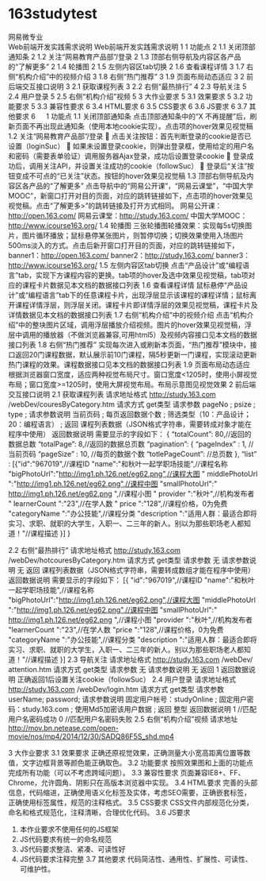 # 163studytest
网易微专业<br>
Web前端开发实践需求说明
Web前端开发实践需求说明	1
1	功能点	2
1.1	关闭顶部通知条	2
1.2	关注“网易教育产品部”/登录	2
1.3	顶部右侧导航及内容区各产品的“了解更多”	2
1.4	轮播图	2
1.5	左侧内容区tab切换	2
1.6	查看课程详情	3
1.7	右侧“机构介绍”中的视频介绍	3
1.8	右侧“热门推荐”	3
1.9	页面布局动态适应	3
2	前后端交互接口说明	3
2.1	获取课程列表	3
2.2	右侧“最热排行”	4
2.3	导航关注	5
2.4	用户登录	5
2.5	右侧“机构介绍”视频	5
3	大作业要求	5
3.1	效果要求	5
3.2	功能要求	5
3.3	兼容性要求	6
3.4	HTML要求	6
3.5	CSS要求	6
3.6	JS要求	6
3.7	其他要求	6
 
1	功能点
1.1	关闭顶部通知条
点击顶部通知条中的“X 不再提醒”后，刷新页面不再出现此通知条（使用本地cookie实现）。点击项的hover效果见视觉稿
1.2	关注“网易教育产品部”/登录
	点击关注按钮：首先判断登录的cookie是否已设置（loginSuc）
	如果未设置登录cookie，则弹出登录框，使用给定的用户名和密码（需要表单验证）调用服务器Ajax登录，成功后设置登录cookie
	登录成功后，调用关注API，并设置关注成功的cookie（followSuc）
	登录后“关注”按钮变成不可点的“已关注”状态。按钮的hover效果见视觉稿
1.3	顶部右侧导航及内容区各产品的“了解更多”
点击导航中的“网易公开课”，“网易云课堂”，“中国大学MOOC”，新窗口打开对目的页面，对应的跳转链接如下，点击项的hover效果见视觉稿。点击“了解更多>”的跳转链接及打开方式相同。
网易公开课：http://open.163.com/
网易云课堂：http://study.163.com/
中国大学MOOC：http://www.icourse163.org/
1.4	轮播图
三张轮播图轮播效果：实现每5s切换图片，图片循环播放；鼠标悬停某张图片，则暂停切换；切换效果使用入场图片500ms淡入的方式。点击后新开窗口打开目的页面，对应的跳转链接如下，
banner1：http://open.163.com/
banner2：http://study.163.com/
banner3：http://www.icourse163.org/
1.5	左侧内容区tab切换
点击“产品设计”或“编程语言”tab，实现下方课程内容的更换。tab项的hover及选中效果见视觉稿，tab项对应的课程卡片数据见本文档的数据接口列表
1.6	查看课程详情
鼠标悬停“产品设计”或“编程语言”tab下的任意课程卡片，出现浮层显示该课程的课程详情；鼠标离开课程详情浮层，则浮层关闭。课程卡片即详情浮层的效果见视觉稿，课程卡片及详情数据见本文档的数据接口列表
1.7	右侧“机构介绍”中的视频介绍
点击“机构介绍”中的整块图片区域，调用浮层播放介绍视频。图片的hover效果见视觉稿，浮层中调用的播放器（不做浏览器兼容,可用html5）及视频内容接口见本文档的数据接口列表
1.8	右侧“热门推荐”
实现每次进入或刷新本页面，“热门推荐”模块中，接口返回20门课程数据，默认展示前10门课程，隔5秒更新一门课程，实现滚动更新热门课程的效果。课程数据接口见本文档的数据接口列表
1.9	页面布局动态适应
根据浏览器窗口宽度，适应两种视觉布局尺寸。窗口宽度<1205时，使用小屏视觉布局；窗口宽度>=1205时，使用大屏视觉布局。布局示意图见视觉效果
2	前后端交互接口说明
2.1	获取课程列表
请求地址格式	http://study.163.com /webDev/couresByCategory.htm
请求方式	get类型
请求参数	pageNo ; 
psize ; 
type ;
请求参数说明	当前页码 ;
每页返回数据个数 ;
筛选类型（10：产品设计；20：编程语言） ;
返回	课程列表数据（JSON格式字符串，需要转成对象才能在程序中使用）
返回数据说明	需要显示的字段如下：
{
 “totalCount”: 80,//返回的数据总数
 “totalPage”: 8,//返回的数据总页数
 “pagination”: {
“pageIndex” : 1, //当前页码
“pageSize” : 10, //每页的数据个数
“totlePageCount”: //总页数
             },
 “list” : [{"id":"967019",//课程ID
 "name":"和秋叶一起学职场技能",//课程名称
 "bigPhotoUrl":"http://img1.ph.126.net/eg62.png",//课程大图
 " middlePhotoUrl ":"http://img1.ph.126.net/eg62.png",//课程中图
 "smallPhotoUrl":" http://img1.ph.126.net/eg62.png ",//课程小图
 " provider ":"秋叶",//机构发布者
 " learnerCount ":"23",//在学人数
 " price ":"128",//课程价格，0为免费
 "categoryName ":"办公技能",//课程分类
 "description ":"适用人群：最适合即将实习、求职、就职的大学生，入职一、二三年的新人。别以为那些职场老人都知道！"//课程描述
}]
}
 

2.2	右侧“最热排行”
请求地址格式	http://study.163.com /webDev/hotcouresByCategory.htm
请求方式	get类型
请求参数	无
请求参数说明	无
返回	课程列表数据（JSON格式字符串，需要转成数组才能在程序中使用）
返回数据说明	需要显示的字段如下：
[{
   "id":"967019",//课程ID
 "name":"和秋叶一起学职场技能",//课程名称
 "bigPhotoUrl":"http://img1.ph.126.net/eg62.png",//课程大图
 "middlePhotoUrl ":"http://img1.ph.126.net/eg62.png",//课程中图
 "smallPhotoUrl":" http://img1.ph.126.net/eg62.png ",//课程小图
 "provider ":"秋叶",//机构发布者
 "learnerCount ":"23",//在学人数
 "price ":"128",//课程价格，0为免费
 "categoryName ":"办公技能",//课程分类
 "description ":"适用人群：最适合即将实习、求职、就职的大学生，入职一、二三年的新人。别以为那些职场老人都知道！"//课程描述
}]
2.3	导航关注
请求地址格式	http://study.163.com /webDev/ attention.htm
请求方式	get类型
请求参数	无
请求参数说明	无
返回	1
返回数据说明	正确返回1后设置关注cookie（followSuc）
2.4	用户登录
请求地址格式	http://study.163.com /webDev/login.htm
请求方式	get类型
请求参数	userName;
password;
请求参数说明	固定用户帐号：studyOnline ;
固定用户密码：study.163.com ;
使用Md5加密该用户数据 ;
返回	整型
返回数据说明	1  //匹配用户名密码成功
0  //匹配用户名密码失败
2.5	右侧“机构介绍”视频
请求地址	http://mov.bn.netease.com/open-movie/nos/mp4/2014/12/30/SADQ86F5S_shd.mp4

3	大作业要求
3.1	效果要求
正确还原视觉效果，正确测量大小宽高距离位置等数值，文字边框背景等颜色能正确取色。
3.2	功能要求
按照效果图和上面的功能点完成所有功能（可以不考虑跨域问题）。
3.3	兼容性要求
页面兼容IE8+、FF、Chrome，允许圆角、阴影只在高版本浏览器中实现。
3.4	HTML要求
完善的头部信息，代码缩进，正确使用语义化标签及实体，考虑SEO需要，正确嵌套标签，正确使用标签属性，规范的注释格式。
3.5	CSS要求
CSS文件内部规范化分类，命名和格式规范化，注释清晰，合理优化代码。
3.6	JS要求
1.	本作业要求不使用任何的JS框架
2.	JS代码要求有统一的命名规范
3.	JS代码要求整洁、紧凑、可读性好 
4.	JS代码要求注释完整
3.7	其他要求
代码简洁性、通用性、扩展性、可读性、可维护性。
